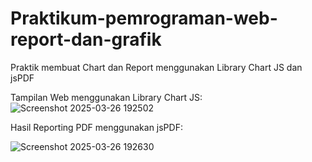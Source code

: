 # Praktikum-pemrograman-web-report-dan-grafik
Praktik membuat Chart dan Report menggunakan Library Chart JS dan jsPDF

Tampilan Web menggunakan Library Chart JS:
![Screenshot 2025-03-26 192502](https://github.com/user-attachments/assets/8334a242-5d4a-434a-8124-78cea3d62fee)

Hasil Reporting PDF menggunakan jsPDF:

![Screenshot 2025-03-26 192630](https://github.com/user-attachments/assets/bc461d43-59f4-46f7-9251-bcffd2b82026)
